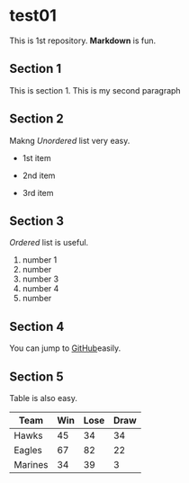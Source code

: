 # test01
 
This is 1st repository.
**Markdown** is fun.

## Section 1
This is section 1.
This is my second paragraph

## Section 2
Makng *Unordered* list very easy.

* 1st item
+ 2nd item
* 3rd item

## Section 3
*Ordered* list is  useful.

1. number 1
1. number 
2. number 3
7. number 4
1. number 

## Section 4

You can jump to [GitHub](http://github.com)easily.

## Section 5

Table is also easy.

|Team|Win|Lose|Draw|
|----|---|----|----|
|Hawks|45|34|34|
|Eagles|  67|82|22|
|Marines|34|   39|3|
